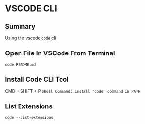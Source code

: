 # VSCODE CLI

## Summary

Using the vscode `code` cli

## Open File In VSCode From Terminal

```console
code README.md
```

## Install Code CLI Tool

CMD + SHIFT + P
`Shell Command: Install 'code' command in PATH`

## List Extensions

```console
code --list-extensions
```
